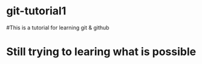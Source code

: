 # git-tutorial1
#This is a tutorial for learning git & github
# Still trying to learing what is possible